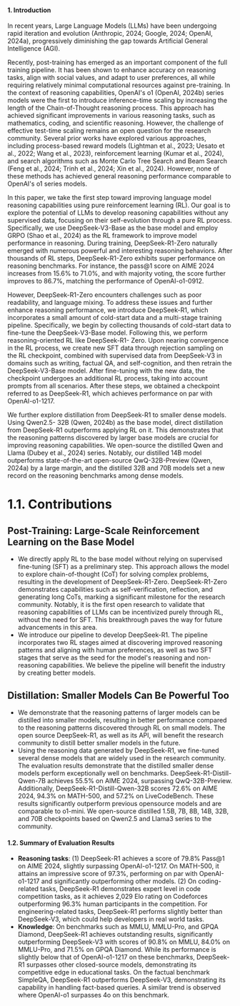 #### 1. **Introduction**

In recent years, Large Language Models (LLMs) have been undergoing rapid iteration and evolution (Anthropic, 2024; Google, 2024; OpenAI, 2024a), progressively diminishing the gap towards Artificial General Intelligence (AGI).

Recently, post-training has emerged as an important component of the full training pipeline. It has been shown to enhance accuracy on reasoning tasks, align with social values, and adapt to user preferences, all while requiring relatively minimal computational resources against pre-training. In the context of reasoning capabilities, OpenAI's o1 (OpenAI, 2024b) series models were the first to introduce inference-time scaling by increasing the length of the Chain-of-Thought reasoning process. This approach has achieved significant improvements in various reasoning tasks, such as mathematics, coding, and scientific reasoning. However, the challenge of effective test-time scaling remains an open question for the research community. Several prior works have explored various approaches, including process-based reward models (Lightman et al., 2023; Uesato et al., 2022; Wang et al., 2023), reinforcement learning (Kumar et al., 2024), and search algorithms such as Monte Carlo Tree Search and Beam Search (Feng et al., 2024; Trinh et al., 2024; Xin et al., 2024). However, none of these methods has achieved general reasoning performance comparable to OpenAI's o1 series models.

In this paper, we take the first step toward improving language model reasoning capabilities using pure reinforcement learning (RL). Our goal is to explore the potential of LLMs to develop reasoning capabilities without any supervised data, focusing on their self-evolution through a pure RL process. Specifically, we use DeepSeek-V3-Base as the base model and employ GRPO (Shao et al., 2024) as the RL framework to improve model performance in reasoning. During training, DeepSeek-R1-Zero naturally emerged with numerous powerful and interesting reasoning behaviors. After thousands of RL steps, DeepSeek-R1-Zero exhibits super performance on reasoning benchmarks. For instance, the pass@1 score on AIME 2024 increases from 15.6% to 71.0%, and with majority voting, the score further improves to 86.7%, matching the performance of OpenAI-o1-0912.

However, DeepSeek-R1-Zero encounters challenges such as poor readability, and language mixing. To address these issues and further enhance reasoning performance, we introduce DeepSeek-R1, which incorporates a small amount of cold-start data and a multi-stage training pipeline. Specifically, we begin by collecting thousands of cold-start data to fine-tune the DeepSeek-V3-Base model. Following this, we perform reasoning-oriented RL like DeepSeek-R1- Zero. Upon nearing convergence in the RL process, we create new SFT data through rejection sampling on the RL checkpoint, combined with supervised data from DeepSeek-V3 in domains such as writing, factual QA, and self-cognition, and then retrain the DeepSeek-V3-Base model. After fine-tuning with the new data, the checkpoint undergoes an additional RL process, taking into account prompts from all scenarios. After these steps, we obtained a checkpoint referred to as DeepSeek-R1, which achieves performance on par with OpenAI-o1-1217.

We further explore distillation from DeepSeek-R1 to smaller dense models. Using Qwen2.5- 32B (Qwen, 2024b) as the base model, direct distillation from DeepSeek-R1 outperforms applying RL on it. This demonstrates that the reasoning patterns discovered by larger base models are crucial for improving reasoning capabilities. We open-source the distilled Qwen and Llama (Dubey et al., 2024) series. Notably, our distilled 14B model outperforms state-of-the-art open-source QwQ-32B-Preview (Qwen, 2024a) by a large margin, and the distilled 32B and 70B models set a new record on the reasoning benchmarks among dense models.

# **1.1. Contributions**

## **Post-Training: Large-Scale Reinforcement Learning on the Base Model**

- We directly apply RL to the base model without relying on supervised fine-tuning (SFT) as a preliminary step. This approach allows the model to explore chain-of-thought (CoT) for solving complex problems, resulting in the development of DeepSeek-R1-Zero. DeepSeek-R1-Zero demonstrates capabilities such as self-verification, reflection, and generating long CoTs, marking a significant milestone for the research community. Notably, it is the first open research to validate that reasoning capabilities of LLMs can be incentivized purely through RL, without the need for SFT. This breakthrough paves the way for future advancements in this area.
- We introduce our pipeline to develop DeepSeek-R1. The pipeline incorporates two RL stages aimed at discovering improved reasoning patterns and aligning with human preferences, as well as two SFT stages that serve as the seed for the model's reasoning and non-reasoning capabilities. We believe the pipeline will benefit the industry by creating better models.

## **Distillation: Smaller Models Can Be Powerful Too**

- We demonstrate that the reasoning patterns of larger models can be distilled into smaller models, resulting in better performance compared to the reasoning patterns discovered through RL on small models. The open source DeepSeek-R1, as well as its API, will benefit the research community to distill better smaller models in the future.
- Using the reasoning data generated by DeepSeek-R1, we fine-tuned several dense models that are widely used in the research community. The evaluation results demonstrate that the distilled smaller dense models perform exceptionally well on benchmarks. DeepSeek-R1-Distill-Qwen-7B achieves 55.5% on AIME 2024, surpassing QwQ-32B-Preview. Additionally, DeepSeek-R1-Distill-Qwen-32B scores 72.6% on AIME 2024, 94.3% on MATH-500, and 57.2% on LiveCodeBench. These results significantly outperform previous opensource models and are comparable to o1-mini. We open-source distilled 1.5B, 7B, 8B, 14B, 32B, and 70B checkpoints based on Qwen2.5 and Llama3 series to the community.

#### **1.2. Summary of Evaluation Results**

- **Reasoning tasks**: (1) DeepSeek-R1 achieves a score of 79.8% Pass@1 on AIME 2024, slightly surpassing OpenAI-o1-1217. On MATH-500, it attains an impressive score of 97.3%, performing on par with OpenAI-o1-1217 and significantly outperforming other models. (2) On coding-related tasks, DeepSeek-R1 demonstrates expert level in code competition tasks, as it achieves 2,029 Elo rating on Codeforces outperforming 96.3% human participants in the competition. For engineering-related tasks, DeepSeek-R1 performs slightly better than DeepSeek-V3, which could help developers in real world tasks.
- **Knowledge**: On benchmarks such as MMLU, MMLU-Pro, and GPQA Diamond, DeepSeek-R1 achieves outstanding results, significantly outperforming DeepSeek-V3 with scores of 90.8% on MMLU, 84.0% on MMLU-Pro, and 71.5% on GPQA Diamond. While its performance is slightly below that of OpenAI-o1-1217 on these benchmarks, DeepSeek-R1 surpasses other closed-source models, demonstrating its competitive edge in educational tasks. On the factual benchmark SimpleQA, DeepSeek-R1 outperforms DeepSeek-V3, demonstrating its capability in handling fact-based queries. A similar trend is observed where OpenAI-o1 surpasses 4o on this benchmark.

